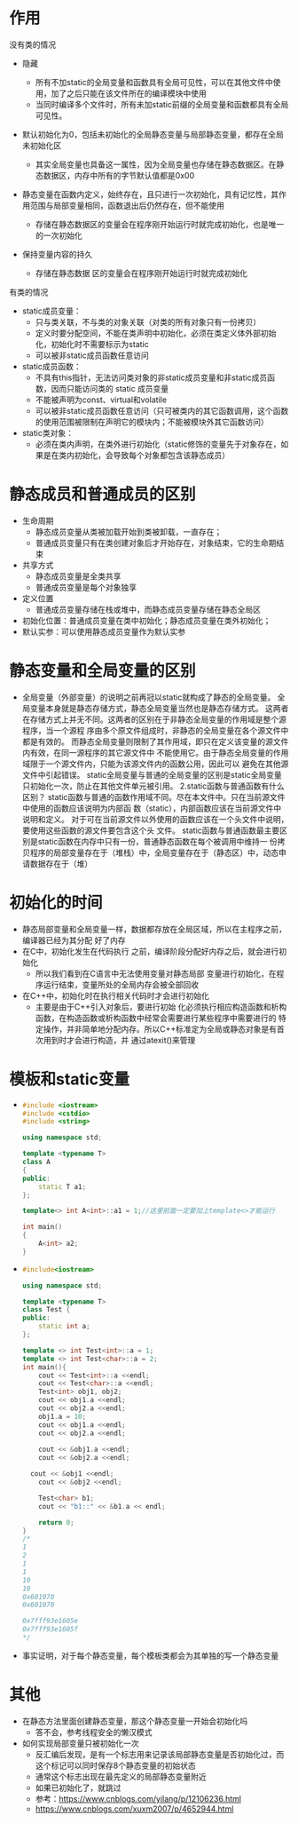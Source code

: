 # 作用

没有类的情况

- 隐藏
  - 所有不加static的全局变量和函数具有全局可见性，可以在其他文件中使用，加了之后只能在该文件所在的编译模块中使用
  - 当同时编译多个文件时，所有未加static前缀的全局变量和函数都具有全局可见性。

- 默认初始化为0，包括未初始化的全局静态变量与局部静态变量，都存在全局未初始化区
  - 其实全局变量也具备这一属性，因为全局变量也存储在静态数据区。在静态数据区，内存中所有的字节默认值都是0x00
- 静态变量在函数内定义，始终存在，且只进行一次初始化，具有记忆性，其作用范围与局部变量相同，函数退出后仍然存在，但不能使用
  - 存储在静态数据区的变量会在程序刚开始运行时就完成初始化，也是唯一的一次初始化
- 保持变量内容的持久
  - 存储在静态数据 区的变量会在程序刚开始运行时就完成初始化




有类的情况

- static成员变量：
  - 只与类关联，不与类的对象关联（对类的所有对象只有一份拷贝）
  - 定义时要分配空间，不能在类声明中初始化，必须在类定义体外部初始化，初始化时不需要标示为static
  - 可以被非static成员函数任意访问
- static成员函数：
  - 不具有this指针，无法访问类对象的非static成员变量和非static成员函数，因而只能访问类的 static 成员变量
  - 不能被声明为const、virtual和volatile
  - 可以被非static成员函数任意访问（只可被类内的其它函数调用，这个函数的使用范围被限制在声明它的模块内；不能被模块外其它函数访问）
- static类对象：
  - 必须在类内声明，在类外进行初始化（static修饰的变量先于对象存在，如果是在类内初始化，会导致每个对象都包含该静态成员）





# 静态成员和普通成员的区别

- 生命周期
  - 静态成员变量从类被加载开始到类被卸载，一直存在；
  - 普通成员变量只有在类创建对象后才开始存在，对象结束，它的生命期结束
- 共享方式
  - 静态成员变量是全类共享
  - 普通成员变量是每个对象独享
- 定义位置
  - 普通成员变量存储在栈或堆中，而静态成员变量存储在静态全局区
- 初始化位置：普通成员变量在类中初始化；静态成员变量在类外初始化；
- 默认实参：可以使用静态成员变量作为默认实参





# 静态变量和全局变量的区别

- 全局变量（外部变量）的说明之前再冠以static就构成了静态的全局变量。 全局变量本身就是静态存储方式，静态全局变量当然也是静态存储方式。 这两者在存储方式上并无不同。这两者的区别在于非静态全局变量的作用域是整个源程序，当一个源程 序由多个原文件组成时，非静态的全局变量在各个源文件中都是有效的。 而静态全局变量则限制了其作用域，即只在定义该变量的源文件内有效，在同一源程序的其它源文件中 不能使用它。由于静态全局变量的作用域限于一个源文件内，只能为该源文件内的函数公用，因此可以 避免在其他源文件中引起错误。 static全局变量与普通的全局变量的区别是static全局变量只初始化一次，防止在其他文件单元被引用。 2.static函数与普通函数有什么区别？ static函数与普通的函数作用域不同。尽在本文件中。只在当前源文件中使用的函数应该说明为内部函 数（static），内部函数应该在当前源文件中说明和定义。 对于可在当前源文件以外使用的函数应该在一个头文件中说明，要使用这些函数的源文件要包含这个头 文件。 static函数与普通函数最主要区别是static函数在内存中只有一份，普通静态函数在每个被调用中维持一 份拷贝程序的局部变量存在于（堆栈）中，全局变量存在于（静态区）中，动态申请数据存在于（堆）





# 初始化的时间

- 静态局部变量和全局变量一样，数据都存放在全局区域，所以在主程序之前，编译器已经为其分配 好了内存
- 在C中，初始化发生在代码执行 之前，编译阶段分配好内存之后，就会进行初始化
  - 所以我们看到在C语言中无法使用变量对静态局部 变量进行初始化，在程序运行结束，变量所处的全局内存会被全部回收
- 在C++中，初始化时在执行相关代码时才会进行初始化
  - 主要是由于C++引入对象后，要进行初始 化必须执行相应构造函数和析构函数，在构造函数或析构函数中经常会需要进行某些程序中需要进行的 特定操作，并非简单地分配内存。所以C++标准定为全局或静态对象是有首次用到时才会进行构造，并 通过atexit()来管理





# 模板和static变量

- ```cpp
  #include <iostream>
  #include <cstdio>
  #include <string>
  
  using namespace std;
  
  template <typename T>
  class A
  {
  public:
      static T a1;
  };
  
  template<> int A<int>::a1 = 1;//这里前面一定要加上template<>才能运行
  
  int main()
  {
      A<int> a2;
  }
  ```

- ```cpp
  #include<iostream>
  
  using namespace std;
  
  template <typename T>
  class Test {
  public:
      static int a;
  };
  
  template <> int Test<int>::a = 1;
  template <> int Test<char>::a = 2;
  int main(){
      cout << Test<int>::a <<endl;
      cout << Test<char>::a <<endl;
      Test<int> obj1, obj2;
      cout << obj1.a <<endl;
      cout << obj2.a <<endl;
      obj1.a = 10;
      cout << obj1.a <<endl;
      cout << obj2.a <<endl;
      
      cout << &obj1.a <<endl;
      cout << &obj2.a <<endl;
  
  	cout << &obj1 <<endl;
      cout << &obj2 <<endl;
  
      Test<char> b1;
      cout << "b1::" << &b1.a << endl;
  
      return 0;
  }
  /*
  1
  2
  1
  1
  10
  10
  0x601070
  0x601070
  
  0x7fff93e1605e
  0x7fff93e1605f
  */
  
  ```

- 事实证明，对于每个静态变量，每个模板类都会为其单独的写一个静态变量





# 其他

- 在静态方法里面创建静态变量，那这个静态变量一开始会初始化吗
  - 答不会，参考线程安全的懒汉模式
- 如何实现局部变量只被初始化一次
  - 反汇编后发现，是有一个标志用来记录该局部静态变量是否初始化过，而这个标记可以同时保存8个静态变量的初始状态
  - 通常这个标志出现在最先定义的局部静态变量附近
  - 如果已初始化了，就跳过
  - 参考：https://www.cnblogs.com/yilang/p/12106236.html
  - https://www.cnblogs.com/xuxm2007/p/4652944.html